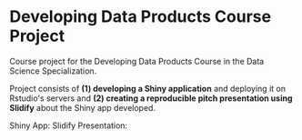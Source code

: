 # Developing Data Products Course Project

Course project for the Developing Data Products Course in the Data Science Specialization.

Project consists of **(1) developing a Shiny application** and deploying it on Rstudio's servers and **(2) creating a reproducible pitch presentation using Slidify** about the Shiny app developed.

Shiny App: 
Slidify Presentation: 